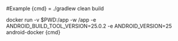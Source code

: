 #Example {cmd} = ./gradlew clean build

docker run -v $PWD:/app -w /app -e ANDROID_BUILD_TOOL_VERSION=25.0.2 -e ANDROID_VERSION=25 android-docker {cmd}
